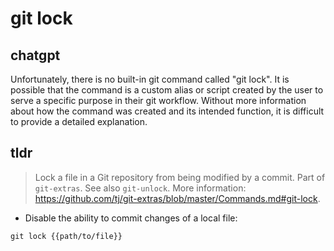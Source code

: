 # git lock 
## chatgpt 
Unfortunately, there is no built-in git command called "git lock". It is possible that the command is a custom alias or script created by the user to serve a specific purpose in their git workflow. Without more information about how the command was created and its intended function, it is difficult to provide a detailed explanation. 

## tldr 
 
> Lock a file in a Git repository from being modified by a commit.
> Part of `git-extras`. See also `git-unlock`.
> More information: <https://github.com/tj/git-extras/blob/master/Commands.md#git-lock>.

- Disable the ability to commit changes of a local file:

`git lock {{path/to/file}}`
